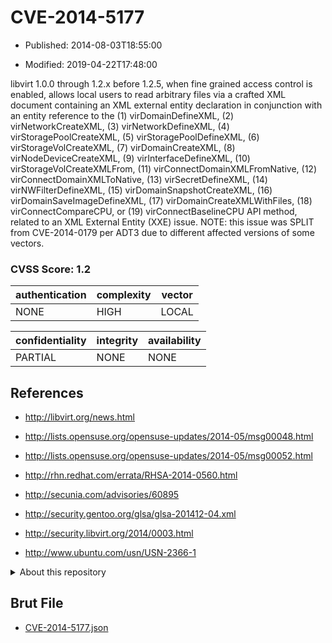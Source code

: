 # CVE-2014-5177

- Published: 2014-08-03T18:55:00

- Modified: 2019-04-22T17:48:00

libvirt 1.0.0 through 1.2.x before 1.2.5, when fine grained access control is enabled, allows local users to read arbitrary files via a crafted XML document containing an XML external entity declaration in conjunction with an entity reference to the (1) virDomainDefineXML, (2) virNetworkCreateXML, (3) virNetworkDefineXML, (4) virStoragePoolCreateXML, (5) virStoragePoolDefineXML, (6) virStorageVolCreateXML, (7) virDomainCreateXML, (8) virNodeDeviceCreateXML, (9) virInterfaceDefineXML, (10) virStorageVolCreateXMLFrom, (11) virConnectDomainXMLFromNative, (12) virConnectDomainXMLToNative, (13) virSecretDefineXML, (14) virNWFilterDefineXML, (15) virDomainSnapshotCreateXML, (16) virDomainSaveImageDefineXML, (17) virDomainCreateXMLWithFiles, (18) virConnectCompareCPU, or (19) virConnectBaselineCPU API method, related to an XML External Entity (XXE) issue.  NOTE: this issue was SPLIT from CVE-2014-0179 per ADT3 due to different affected versions of some vectors.

### CVSS Score: **1.2**

| authentication | complexity | vector |
| --- | --- | --- |
| NONE | HIGH | LOCAL |

| confidentiality | integrity | availability |
| --- | --- | --- |
| PARTIAL | NONE | NONE |

## References

* http://libvirt.org/news.html

* http://lists.opensuse.org/opensuse-updates/2014-05/msg00048.html

* http://lists.opensuse.org/opensuse-updates/2014-05/msg00052.html

* http://rhn.redhat.com/errata/RHSA-2014-0560.html

* http://secunia.com/advisories/60895

* http://security.gentoo.org/glsa/glsa-201412-04.xml

* http://security.libvirt.org/2014/0003.html

* http://www.ubuntu.com/usn/USN-2366-1

<details>
<summary>About this repository</summary> 

  This repository is part of the project [Live Hack CVE](https://github.com/Live-Hack-CVE). Main website can be found [www.live-hack.org](https://www.live-hack.org) 
  
  Made by [Sn0wAlice](https://github.com/Sn0wAlice) for the people that care about security and need to have a feed of the latest CVEs. Hope you enjoy it, don't forget to star the repo and follow me on [Twitter](https://twitter.com/Sn0wAlice) and [Github](https://github.com/Sn0wAlice). And that is my [personnal website](https://www.alice-snow.me/)

  - [Home Page](https://github.com/Live-Hack-CVE)
  - [Framework](https://github.com/Live-Hack-CVE/cve-framework)
  - [CVE database](https://github.com/Live-Hack-CVE/full_database)
  - [Changelog](https://github.com/Live-Hack-CVE/Changelog)
</details>

## Brut File

* [CVE-2014-5177.json](https://raw.githubusercontent.com/Live-Hack-CVE/full_database/main/cves/2014/CVE-2014-5177.json)


